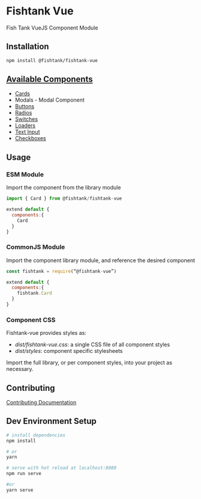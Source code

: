 # Fishtank Vue

Fish Tank VueJS Component Module

## Installation

``` sh
npm install @fishtank/fishtank-vue
```

## [Available Components](src/components/Readme.md)

* [Cards](src/components/Card.md)
* Modals - Modal Component
* [Buttons](src/components/Buttons.md)
* [Radios](src/components/Radios.md)
* [Switches](src/components/Switches.md)
* [Loaders](src/components/Loaders.md)
* [Text Input](src/components/InputText.md)
* [Checkboxes](src/components/Checkboxes.md)
## Usage

### ESM Module

Import the component from the library module
``` js
import { Card } from @fishtank/fishtank-vue

extend default {
  components:{
    Card
  }
}
```
### CommonJS Module
Import the component library module, and reference the desired component

``` js
const fishtank = require(“@fishtank-vue”)

extend default {
  components:{
    fishtank.Card
  }
}
```

### Component CSS

Fishtank-vue provides styles as:
  * _dist/fishtank-vue.css_: a single CSS file of all component styles
  * _dist/styles_: component specific stylesheets

Import the full library, or per component styles, into your project as necessary.

## Contributing

[Contributing Documentation](.github/CONTRIBUTING.md)

## Dev Environment Setup

``` bash
# install dependencies
npm install

# or
yarn

# serve with hot reload at localhost:8080
npm run serve 

#or
yarn serve
```
